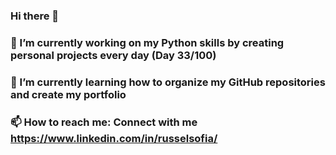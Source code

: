 ### Hi there 👋

<!--
**rusunited2/rusunited2** is a ✨ _special_ ✨ repository because its `README.md` (this file) appears on your GitHub profile.

Here are some ideas to get you started:

- 🔭 I’m currently working on ...
- 🌱 I’m currently learning ...
- 👯 I’m looking to collaborate on ...
- 🤔 I’m looking for help with ...
- 💬 Ask me about ...
- 📫 How to reach me: ...
- 😄 Pronouns: ...
- ⚡ Fun fact: ...
-->
### 🔭 I’m currently working on my Python skills by creating personal projects every day (Day 33/100)
### 🌱 I’m currently learning how to organize my GitHub repositories and create my portfolio
### 📫 How to reach me: Connect with me https://www.linkedin.com/in/russelsofia/
